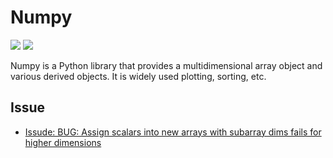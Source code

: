 # Numpy

[![](https://img.shields.io/badge/Dash-repo-blue)](https://github.com/numpy/numpy)
[![](https://img.shields.io/badge/Dash-document-lightblue)](https://numpy.org/doc/)

Numpy is a Python library that provides a multidimensional array object and various derived objects. It is widely used plotting, sorting, etc.

## Issue

- [Issude: BUG: Assign scalars into new arrays with subarray dims fails for higher dimensions](https://github.com/numpy/numpy/issues/23083)
